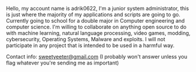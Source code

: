 <!---
adrik0622/adrik0622 is a ✨ special ✨ repository because its `README.md` (this file) appears on your GitHub profile.
You can click the Preview link to take a look at your changes.
--->

Hello, my account name is adrik0622,
I'm a junior system administrator, this is just where the majority of my applications and scripts are going to go.
Currently going to school for a double major in Computer engineering and computer science.
I'm willing to collaborate on anything open source to do with machine learning, natural language processing, video games, modding, cybersecurity, Operating Systems, Malware and exploits. I will not participate in any project that is intended to be used in a harmful way.

Contact info:
sweetyeeter@gmail.com (I probably won't answer unless you flag whatever you're sending me as important)
